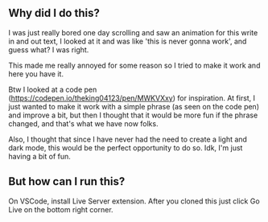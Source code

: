 ## Why did I do this?
I was just really bored one day scrolling and saw an animation for this write in and out text, I looked at it and was like 'this is never gonna work', and guess what? I was right.

This made me really annoyed for some reason so I tried to make it work and here you have it.

Btw I looked at a code pen (https://codepen.io/theking04123/pen/MWKVXxy) for inspiration. At first, I just wanted to make it work with a simple phrase (as seen on the code pen) and improve a bit, but then I thought that it would be more fun if the phrase changed, and that's what we have now folks.

Also, I thought that since I have never had the need to create a light and dark mode, this would be the perfect opportunity to do so. Idk, I'm just having a bit of fun.

## But how can I run this?
On VSCode, install Live Server extension. After you cloned this just click Go Live on the bottom right corner.
